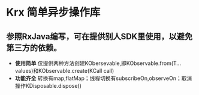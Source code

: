 # Krx 简单异步操作库

## 参照RxJava编写，可在提供别人SDK里使用，以避免第三方的依赖。

- **使用简单** 仅提供两种方法创建KObersevable,即KObservable.from(T... values)和KObservable.create(KCall<T> call)
- **功能齐全** 转换有map,flatMap；线程切换有subscribeOn,observeOn；取消操作KDisposable.dispose()
